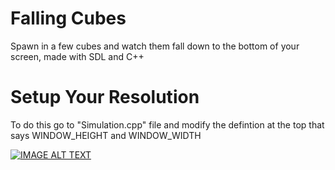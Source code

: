 # Falling Cubes
Spawn in a few cubes and watch them fall down to the bottom of your screen, made with SDL and C++

# Setup Your Resolution
To do this go to "Simulation.cpp" file and modify the defintion at the top that says WINDOW_HEIGHT and WINDOW_WIDTH

[![IMAGE ALT TEXT](http://img.youtube.com/vi/GxHO0cwma8w/0.jpg)](http://www.youtube.com/watch?v=GxHO0cwma8w "FallingCubes")

